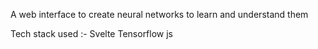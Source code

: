 A web interface to create neural networks to learn and understand them

Tech stack used :-
  Svelte
  Tensorflow js
